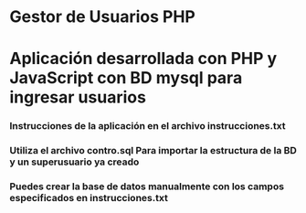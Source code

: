 # Gestor de Usuarios PHP

<h1>Aplicación desarrollada con PHP y JavaScript con BD  mysql para ingresar usuarios</h1>

<h3>Instrucciones de la aplicación en el archivo instrucciones.txt</h3>
<h3> Utiliza el archivo contro.sql Para importar la estructura de la BD y un superusuario ya creado</h3>

<h3>Puedes crear la base de datos manualmente con los campos especificados en instrucciones.txt</h3>

